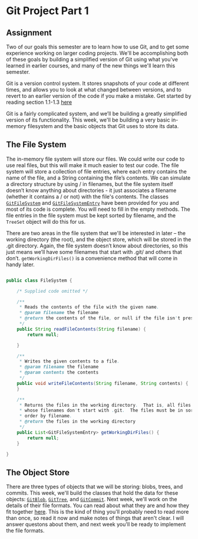 # Git Project Part 1

## Assignment
Two of our goals this semester are to learn how to use Git, and to get some experience working on larger coding projects. We'll be accomplishing both of these goals by building a simplified version of Git using what you've learned in earlier courses, and many of the new things we'll learn this semester.

Git is a version control system.  It stores snapshots of your code at different times, and allows you to look at what changed between versions, and to revert to an earlier version of the code if you make a mistake.  Get started by reading section 1.1-1.3 [here](https://git-scm.com/book/en/v2/Getting-Started-About-Version-Control)

Git is a fairly complicated system, and we’ll be building a greatly simplified version of its functionality.  This week, we'll be building a very basic in-memory filesystem and the basic objects that Git uses to store its data.

## The File System

The in-memory file system will store our files.  We could write our code to use real files, but this will make it much easier to test our code.  The file system will store a collection of file entries, where each entry contains the name of the file, and a String containing the file’s contents.  We can simulate a directory structure by using / in filenames, but the file system itself doesn’t know anything about directories - it just associates a filename (whether it contains a / or not) with the file's contents.  The classes [`GitFileSystem`](../../src/GitFileSystem.java) and [`GitFileSystemEntry`](../../src/GitFileSystemEntry.java) have been provided for you and most of its code is complete.  You will need to fill in the empty methods. The file entries in the file system must be kept sorted by filename, and the `TreeSet` object will do this for us.

There are two areas in the file system that we'll be interested in later – the working directory (the root), and the object store, which will be stored in the .git directory.  Again, the file system doesn’t know about directories, so this just means we’ll have some filenames that start with .git/ and others that don’t.  `getWorkingDirFiles()` is a convenience method that will come in handy later.


```java

public class FileSystem {

    /* Supplied code omitted */

    /**
     * Reads the contents of the file with the given name.
     * @param filename the filename
     * @return the contents of the file, or null if the file isn't present
     */
    public String readFileContents(String filename) {
        return null;

    }

    /**
     * Writes the given contents to a file.
     * @param filename the filename
     * @param contents the contents
     */
    public void writeFileContents(String filename, String contents) {
    }

    /**
     * Returns the files in the working directory.  That is, all files
     * whose filenames don't start with .git.  The files must be in sorted
     * order by filename.
     * @return the files in the working directory
     */
    public List<GitFileSystemEntry> getWorkingDirFiles() {
        return null;
    }

}
```

## The Object Store
There are three types of objects that we will be storing: blobs, trees, and commits.  This week, we'll build the classes that hold the data for these objects: [`GitBlob`](../../src/GitBlob.java), [`GitTree`](../../src/GitTree.java), and [`GitCommit`](../../src/GitCommit.java).  Next week, we'll work on the details of their file formats. You can read about what they are and how they fit together [here](https://git-scm.com/book/en/v2/Git-Internals-Git-Objects).  This is the kind of thing you'll probably need to read more than once, so read it now and make notes of things that aren't clear.  I will answer questons about them, and next week you'll be ready to implement the file formats.

